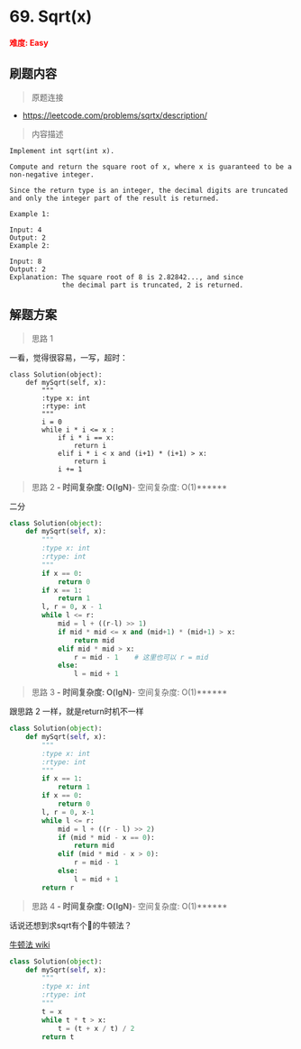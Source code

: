 # 69. Sqrt(x)

**<font color=red>难度: Easy</font>**

## 刷题内容

> 原题连接

* https://leetcode.com/problems/sqrtx/description/

> 内容描述

```
Implement int sqrt(int x).

Compute and return the square root of x, where x is guaranteed to be a non-negative integer.

Since the return type is an integer, the decimal digits are truncated and only the integer part of the result is returned.

Example 1:

Input: 4
Output: 2
Example 2:

Input: 8
Output: 2
Explanation: The square root of 8 is 2.82842..., and since 
             the decimal part is truncated, 2 is returned.
```

## 解题方案

> 思路 1

一看，觉得很容易，一写，超时：

```
class Solution(object):
    def mySqrt(self, x):
        """
        :type x: int
        :rtype: int
        """
        i = 0
        while i * i <= x :
        	if i * i == x:
        		return i 
        	elif i * i < x and (i+1) * (i+1) > x:
        		return i
        	i += 1
```

> 思路 2
******- 时间复杂度: O(lgN)******- 空间复杂度: O(1)******

二分

```python
class Solution(object):
    def mySqrt(self, x):
        """
        :type x: int
        :rtype: int
        """
        if x == 0:
            return 0
        if x == 1:
            return 1
        l, r = 0, x - 1
        while l <= r:
            mid = l + ((r-l) >> 1)
            if mid * mid <= x and (mid+1) * (mid+1) > x:
                return mid
            elif mid * mid > x:
                r = mid - 1    # 这里也可以 r = mid
            else:
                l = mid + 1
```
> 思路 3
******- 时间复杂度: O(lgN)******- 空间复杂度: O(1)******

跟思路 2 一样，就是return时机不一样

```python
class Solution(object):
    def mySqrt(self, x):
        """
        :type x: int
        :rtype: int
        """
        if x == 1:
            return 1
        if x == 0:
            return 0
        l, r = 0, x-1
        while l <= r:
            mid = l + ((r - l) >> 2)
            if (mid * mid - x == 0):
                return mid
            elif (mid * mid - x > 0):
                r = mid - 1
            else:
                l = mid + 1
        return r
```
> 思路 4
******- 时间复杂度: O(lgN)******- 空间复杂度: O(1)******

话说还想到求sqrt有个🐂的牛顿法？

[牛顿法 wiki](https://zh.wikipedia.org/wiki/牛顿法)



```python
class Solution(object):
    def mySqrt(self, x):
        """
        :type x: int
        :rtype: int
        """
        t = x
        while t * t > x:
            t = (t + x / t) / 2
        return t
```
